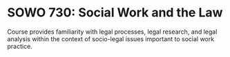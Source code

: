 # SOWO 730: Social Work and the Law

Course provides familiarity with legal processes, legal research, and legal analysis within the context of socio-legal issues important to social work practice.